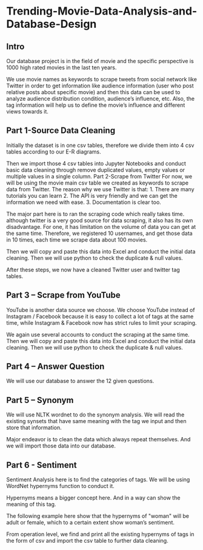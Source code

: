 # Trending-Movie-Data-Analysis-and-Database-Design

## Intro
Our database project is in the field of movie and the specific perspective is 1000 high rated movies in the last ten years.

We use movie names as keywords to scrape tweets from social network like Twitter in order to get information like audience information (user who post relative posts about specific movie) and then this data can be used to analyze audience distribution condition, audience’s influence, etc. Also, the tag information will help us to define the movie’s influence and different views towards it. 

## Part 1-Source Data Cleaning
Initially the dataset is in one csv tables, therefore we divide them into 4 csv tables according to our E-R diagrams.

Then we import those 4 csv tables into Jupyter Notebooks and conduct basic data cleaning through remove duplicated values, empty values or multiple values in a single column.
Part 2-Scrape from Twitter
For now, we will be using the movie main csv table we created as keywords to scrape data from Twitter. The reason why we use Twitter is that:
    1. There are many tutorials you can learn
    2. The API is very friendly and we can get the information we need with ease.
    3. Documentation is clear too.

The major part here is to ran the scraping code which really takes time. although twitter is a very good source for data scraping, it also has its own disadvantage. For one, it has limitation on the volume of data you can get at the same time. Therefore, we registered 10 usernames, and get those data in 10 times, each time we scrape data about 100 movies. 

Then we will copy and paste this data into Excel and conduct the initial data cleaning. Then we will use python to check the duplicate & null values.

After these steps, we now have a cleaned Twitter user and twitter tag tables.

## Part 3 – Scrape from YouTube
YouTube is another data source we choose.
We choose YouTube instead of Instagram / Facebook because it is easy to collect a lot of tags at the same time, while Instagram & Facebook now has strict rules to limit your scraping.

We again use several accounts to conduct the scraping at the same time. Then we will copy and paste this data into Excel and conduct the initial data cleaning. Then we will use python to check the duplicate & null values.

## Part 4 – Answer Question
We will use our database to answer the 12 given questions.

## Part 5 – Synonym 
We will use NLTK wordnet to do the synonym analysis. We will read the existing synsets that have same meaning with the tag we input and then store that information.

Major endeavor is to clean the data which always repeat themselves. And we will import those data into our database.
## Part 6 - Sentiment
Sentiment Analysis here is to find the categories of tags. We will be using WordNet hypernyms function to conduct it.

Hypernyms means a bigger concept here. And in a way can show the meaning of this tag.

The following example here show that the hypernyms of "woman" will be adult or female, which to a certain extent show woman’s sentiment.
 
From operation level, we find and print all the existing hypernyms of tags in the form of csv and import the csv table to further data cleaning.

